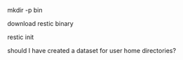 mkdir -p bin

download restic binary

restic init

should I have created a dataset for user home directories?
